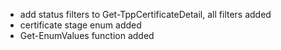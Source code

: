 - add status filters to Get-TppCertificateDetail, all filters added
- certificate stage enum added
- Get-EnumValues function added
